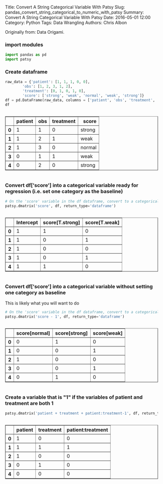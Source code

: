 Title: Convert A String Categorical Variable With Patsy
Slug: pandas_convert_string_categorical_to_numeric_with_patsy
Summary: Convert A String Categorical Variable With Patsy
Date: 2016-05-01 12:00
Category: Python
Tags: Data Wrangling
Authors: Chris Albon



Originally from: Data Origami.

### import modules


```python
import pandas as pd
import patsy
```

### Create dataframe


```python
raw_data = {'patient': [1, 1, 1, 0, 0], 
        'obs': [1, 2, 3, 1, 2], 
        'treatment': [0, 1, 0, 1, 0],
        'score': ['strong', 'weak', 'normal', 'weak', 'strong']} 
df = pd.DataFrame(raw_data, columns = ['patient', 'obs', 'treatment', 'score'])
df
```




<div style="max-height:1000px;max-width:1500px;overflow:auto;">
<table border="1" class="dataframe">
  <thead>
    <tr style="text-align: right;">
      <th></th>
      <th>patient</th>
      <th>obs</th>
      <th>treatment</th>
      <th>score</th>
    </tr>
  </thead>
  <tbody>
    <tr>
      <th>0</th>
      <td> 1</td>
      <td> 1</td>
      <td> 0</td>
      <td> strong</td>
    </tr>
    <tr>
      <th>1</th>
      <td> 1</td>
      <td> 2</td>
      <td> 1</td>
      <td>   weak</td>
    </tr>
    <tr>
      <th>2</th>
      <td> 1</td>
      <td> 3</td>
      <td> 0</td>
      <td> normal</td>
    </tr>
    <tr>
      <th>3</th>
      <td> 0</td>
      <td> 1</td>
      <td> 1</td>
      <td>   weak</td>
    </tr>
    <tr>
      <th>4</th>
      <td> 0</td>
      <td> 2</td>
      <td> 0</td>
      <td> strong</td>
    </tr>
  </tbody>
</table>
</div>



### Convert df['score'] into a categorical variable ready for regression (i.e. set one category as the baseline)


```python
# On the 'score' variable in the df dataframe, convert to a categorical variable, and spit out a dataframe
patsy.dmatrix('score', df, return_type='dataframe')
```




<div style="max-height:1000px;max-width:1500px;overflow:auto;">
<table border="1" class="dataframe">
  <thead>
    <tr style="text-align: right;">
      <th></th>
      <th>Intercept</th>
      <th>score[T.strong]</th>
      <th>score[T.weak]</th>
    </tr>
  </thead>
  <tbody>
    <tr>
      <th>0</th>
      <td> 1</td>
      <td> 1</td>
      <td> 0</td>
    </tr>
    <tr>
      <th>1</th>
      <td> 1</td>
      <td> 0</td>
      <td> 1</td>
    </tr>
    <tr>
      <th>2</th>
      <td> 1</td>
      <td> 0</td>
      <td> 0</td>
    </tr>
    <tr>
      <th>3</th>
      <td> 1</td>
      <td> 0</td>
      <td> 1</td>
    </tr>
    <tr>
      <th>4</th>
      <td> 1</td>
      <td> 1</td>
      <td> 0</td>
    </tr>
  </tbody>
</table>
</div>



### Convert df['score'] into a categorical variable without setting one category as baseline

This is likely what you will want to do


```python
# On the 'score' variable in the df dataframe, convert to a categorical variable, and spit out a dataframe
patsy.dmatrix('score - 1', df, return_type='dataframe')
```




<div style="max-height:1000px;max-width:1500px;overflow:auto;">
<table border="1" class="dataframe">
  <thead>
    <tr style="text-align: right;">
      <th></th>
      <th>score[normal]</th>
      <th>score[strong]</th>
      <th>score[weak]</th>
    </tr>
  </thead>
  <tbody>
    <tr>
      <th>0</th>
      <td> 0</td>
      <td> 1</td>
      <td> 0</td>
    </tr>
    <tr>
      <th>1</th>
      <td> 0</td>
      <td> 0</td>
      <td> 1</td>
    </tr>
    <tr>
      <th>2</th>
      <td> 1</td>
      <td> 0</td>
      <td> 0</td>
    </tr>
    <tr>
      <th>3</th>
      <td> 0</td>
      <td> 0</td>
      <td> 1</td>
    </tr>
    <tr>
      <th>4</th>
      <td> 0</td>
      <td> 1</td>
      <td> 0</td>
    </tr>
  </tbody>
</table>
</div>



### Create a variable that is "1" if the variables of patient and treatment are both 1


```python
patsy.dmatrix('patient + treatment + patient:treatment-1', df, return_type='dataframe')
```




<div style="max-height:1000px;max-width:1500px;overflow:auto;">
<table border="1" class="dataframe">
  <thead>
    <tr style="text-align: right;">
      <th></th>
      <th>patient</th>
      <th>treatment</th>
      <th>patient:treatment</th>
    </tr>
  </thead>
  <tbody>
    <tr>
      <th>0</th>
      <td> 1</td>
      <td> 0</td>
      <td> 0</td>
    </tr>
    <tr>
      <th>1</th>
      <td> 1</td>
      <td> 1</td>
      <td> 1</td>
    </tr>
    <tr>
      <th>2</th>
      <td> 1</td>
      <td> 0</td>
      <td> 0</td>
    </tr>
    <tr>
      <th>3</th>
      <td> 0</td>
      <td> 1</td>
      <td> 0</td>
    </tr>
    <tr>
      <th>4</th>
      <td> 0</td>
      <td> 0</td>
      <td> 0</td>
    </tr>
  </tbody>
</table>
</div>


